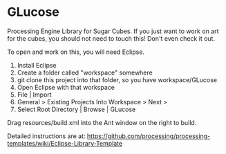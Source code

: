 GLucose
=======

Processing Engine Library for Sugar Cubes. If you just want to work on art for the cubes, you should not need to touch this! Don't even check it out.

To open and work on this, you will need Eclipse.

1. Install Eclipse
2. Create a folder called "workspace" somewhere
3. git clone this project into that folder, so you have workspace/GLucose
4. Open Eclipse with that workspace
5. File | Import
6. General > Existing Projects Into Workspace > Next >
7. Select Root Directory | Browse | GLucose

Drag resources/build.xml into the Ant window on the right to build.

Detailed instructions are at: https://github.com/processing/processing-templates/wiki/Eclipse-Library-Template

